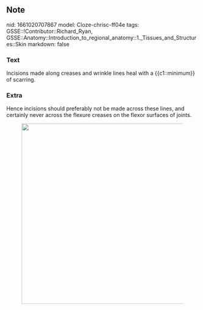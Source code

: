 ## Note
nid: 1661020707867
model: Cloze-chrisc-ff04e
tags: GSSE::!Contributor::Richard_Ryan, GSSE::Anatomy::Introduction_to_regional_anatomy::1._Tissues_and_Structures::Skin
markdown: false

### Text
<div class='toggle'>
  Incisions made along creases and wrinkle lines heal with a
  {{c1::minimum}} of scarring.
</div>

### Extra
<p id="036645c7-18e7-4cff-84eb-ef2c2088be54" class="">Hence
incisions should preferably not be made across these lines, and
certainly never across the flexure creases on the flexor surfaces
of joints.
<figure id="3c27aca8-7d7d-4204-a8b1-3ad85d8cb869" class="image">
  <a href=
  "Skin%2004ce8426d5994a95bd238acd931934bc/Untitled%201.png"><img style="width:474px"
  src="b3984915ef948718b8d9e9a088c813780bda72a1.png"></a>
</figure>

